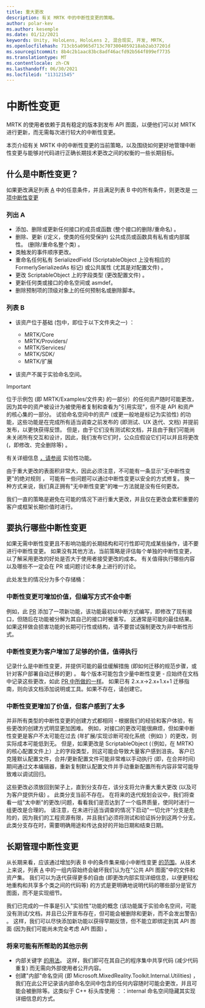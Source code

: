 ```yaml
---
title: 重大更改
description: 有关 MRTK 中的中断性变更的策略。
author: polar-kev
ms.author: kesemple
ms.date: 01/12/2021
keywords: Unity, HoloLens, HoloLens 2, 混合现实, 开发, MRTK,
ms.openlocfilehash: 713cb5a0965d713c7073004059218ab2ab37201d
ms.sourcegitcommit: 8b4c2b1aac83bc8adf46acfd92b564f899ef7735
ms.translationtype: MT
ms.contentlocale: zh-CN
ms.lasthandoff: 06/30/2021
ms.locfileid: "113121545"
---
```

# <a name="breaking-changes"></a>中断性变更

MRTK 的使用者依赖于具有稳定的版本到发布 API 图面，以便他们可以对 MRTK 进行更新，而无需每次进行较大的中断性变更。

本页介绍有关 MRTK 中的中断性变更的当前策略，以及围绕如何更好地管理中断性变更与能够对代码进行正确长期技术更改之间的权衡的一些长期目标。

## <a name="what-is-a-breaking-change"></a>什么是中断性变更？

如果更改满足列表 [A](#list-a) 中的任意条件，并且满足列表 B 中的所有条件，则更改是 [一项中断性变更](#list-b)

### <a name="list-a"></a>列出 A

- 添加、删除或更新任何接口的成员或函数 (整个接口的删除/重命名) 。
- 删除、更新 (/定义，使类的任何受保护) 公共成员或函数具有私有或内部属性。  (删除/重命名整个类) 。
- 类触发的事件顺序更改。
- 重命名任何私有 SerializedField (ScriptableObject 上没有相应的 FormerlySerializedAs 标记) 或公共属性 (尤其是对配置文件) 。
- 更改 ScriptableObject 上的字段类型 (更改配置文件) 。
- 更新任何类或接口的命名空间或 asmdef。
- 删除预制项的顶级对象上的任何预制名或删除脚本。

### <a name="list-b"></a>列表 B

- 该资产位于基础 (包中，即位于以下文件夹之一) ：

  - MRTK/Core
  - MRTK/Providers/
  - MRTK/Services/
  - MRTK/SDK/
  - MRTK/扩展

- 该资产不属于实验命名空间。

> [!IMPORTANT]
> 位于示例包 (即 MRTK/Examples/文件夹) 的一部分）的任何资产随时可能更改，因为其中的资产被设计为被使用者复制和查看为"引用实现"，但不是 API 和资产的核心集的一部分。 试验命名空间中的资产 (或更一般地是标记为实验性) 的功能，这些功能是在完成所有适当调查之前发布的 (即测试、UX 迭代、文档) 并提前发布，以更快获得反馈。  但是，由于它们没有测试和文档，并且由于我们可能尚未关闭所有交互和设计，因此，我们发布它们时，公众应假设它们可以并且将更改 (，即修改、完全删除等) 。
>
> 有关详细信息 [，请参阅](../contributing/experimental-features.md) 实验性功能。

由于重大更改的表面积非常大，因此必须注意，不可能有一条显示"无中断性变更"的绝对规则 ， 可能有一些问题可以通过中断性变更以安全的方式修复。 换一种方式来说，我们真正拥有"无中断性变更"的唯一方法就是没有任何更改。

我们一直的策略是避免在可能的情况下进行重大更改，并且仅在更改会累积重要的客户或框架长期价值时进行。

## <a name="what-to-do-about-breaking-changes"></a>要执行哪些中断性变更

如果无需中断性变更且不影响功能的长期结构和可行性即可完成某些操作，请不要进行中断性变更。 如果没有其他方法，当前策略是评估每个单独的中断性变更，以了解采用更改的好处是否大于使用者接受更改的成本。 有关值得执行哪些内容以及哪些不一定会在 PR 或问题讨论本身上进行的讨论。

此处发生的情况分为多个存储桶：

### <a name="the-breaking-change-adds-value-but-could-be-written-in-a-way-that-isnt-breaking"></a>中断性变更可增加价值，但编写方式不会中断

例如，此 [PR](https://github.com/microsoft/MixedRealityToolkit-Unity/pull/4882) 添加了一项新功能，该功能最初以中断方式编写，即修改了现有接口，但随后在功能被分解为其自己的接口时被重写。 这通常是可能的最佳结果。 如果这样做会损害功能的长期可行性或结构，请不要尝试强制更改为非中断性形式。

### <a name="the-breaking-change-adds-sufficient-value-to-the-customer-that-its-worth-doing"></a>中断性变更为客户增加了足够的价值，值得执行

记录什么是中断性变更，并提供可能的最佳缓解措施 (即如何迁移的规范步骤，或针对客户部署自动迁移的更) 。 每个版本可能包含少量中断性变更 - 应始终在文档中记录这些更改，如此 [PR 中所做的一样](https://github.com/microsoft/MixedRealityToolkit-Unity/pull/4858)。 如果已有 2.x.x→2.x+1.x+1 迁移指南，则向该文档添加说明或工具。如果不存在，请创建它。

### <a name="the-breaking-change-adds-value-but-the-customer-pain-would-be-too-high"></a>中断性变更增加了价值，但客户感到了太多

并非所有类型的中断性变更的创建方式都相同 - 根据我们的经验和客户体验，有些更改的创建方式明显更加困难。 例如，对接口的更改可能很麻烦，但如果中断性变更是客户不太可能在过去 (年扩展/实现诊断可视化系统（例如) ）的更改，则实际成本可能低到无。 但是，如果更改是 ScriptableObject (（例如，在 MRTK) 的核心配置文件上）上的字段类型，则这可能会导致大量客户感到沮丧。 客户已克隆默认配置文件，合并/更新配置文件可能非常难以手动执行 (即，在合并时间) 期间通过文本编辑器，重新复制默认配置文件并手动重新配置所有内容非常可能导致难以调试回归。

这些更改必须放回到架子上，直到分支存在，该分支将允许重大重大更改 (以及可为客户提供升级) 。 此类分支当前不存在。 在将来的迭代规划会议中，我们将查看一组"太中断"的更改/问题，看看我们是否达到了一个临界质量，使同时进行一组更改是合理的。 请注意，在未进行适当调查的情况下启动"一切允许"分支是危险的，因为我们的工程资源有限，并且我们必须将测试和验证拆分到这两个分支。 此类分支存在时，需要明确用途和传达良好的开始日期和结束日期。

## <a name="long-term-management-of-breaking-changes"></a>长期管理中断性变更

从长期来看，应该通过增加列表 B 中的条件集来缩小中断性变更 [的范围](#list-b)。从技术上来说，列表 [A](#list-a) 中的一组内容始终会破坏我们认为在"公共 API 图面"中的文件和资产集。 我们可以为迭代获得更多的自由 (即更改内部实现详细信息，以便更轻松地重构和共享多个类之间的代码等) 的方式是更明确地说明代码的哪些部分是官方图面，而不是实现细节。

我们已完成的一件事是引入"实验性"功能的概念 (该功能属于实验命名空间，可能没有测试/文档，并且已公开宣布存在，但可能会被删除和更新，而不会发出警告) 。 这样，我们可以尽快添加新功能以获得早期反馈，但不能立即绑定到其 API 图面 (因为我们可能尚未完全考虑 API 图面) 。

### <a name="other-examples-of-things-that-could-help-in-the-future"></a>将来可能有所帮助的其他示例

- 内部关键字 [的用法](/dotnet/csharp/language-reference/keywords/internal)。
  这样，我们即可在其自己的程序集中共享代码 (减少代码重复) 而无需向外部使用者公开内容。
- 创建"内部"命名空间 (即 Microsoft.MixedReality.Toolkit.Internal.Utilities) ，我们在此公开记录该内部命名空间中包含的任何内容随时可能会更改，并且可能会被删除等。这类似于 C++ 标头库使用 ：：internal 命名空间隐藏其实现详细信息的方式。